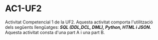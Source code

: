 # AC1-UF2
Activitat Competencial 1 de la UF2.  Aquesta activitat comporta l'utilització dels següents llengüatges: ***SQL (DDL,DCL, DML), Python, HTML i JSON.***
Aquesta activitat consta d'una part A i una part B.
